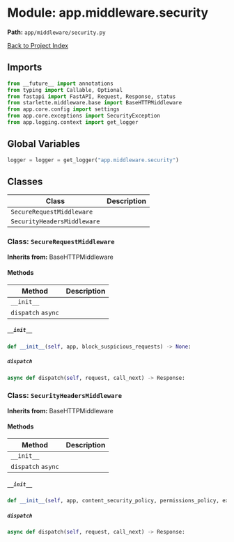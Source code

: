 # Module: app.middleware.security

**Path:** `app/middleware/security.py`

[Back to Project Index](../../../index.md)

## Imports
```python
from __future__ import annotations
from typing import Callable, Optional
from fastapi import FastAPI, Request, Response, status
from starlette.middleware.base import BaseHTTPMiddleware
from app.core.config import settings
from app.core.exceptions import SecurityException
from app.logging.context import get_logger
```

## Global Variables
```python
logger = logger = get_logger("app.middleware.security")
```

## Classes

| Class | Description |
| --- | --- |
| `SecureRequestMiddleware` |  |
| `SecurityHeadersMiddleware` |  |

### Class: `SecureRequestMiddleware`
**Inherits from:** BaseHTTPMiddleware

#### Methods

| Method | Description |
| --- | --- |
| `__init__` |  |
| `dispatch` `async` |  |

##### `__init__`
```python
def __init__(self, app, block_suspicious_requests) -> None:
```

##### `dispatch`
```python
async def dispatch(self, request, call_next) -> Response:
```

### Class: `SecurityHeadersMiddleware`
**Inherits from:** BaseHTTPMiddleware

#### Methods

| Method | Description |
| --- | --- |
| `__init__` |  |
| `dispatch` `async` |  |

##### `__init__`
```python
def __init__(self, app, content_security_policy, permissions_policy, expect_ct) -> None:
```

##### `dispatch`
```python
async def dispatch(self, request, call_next) -> Response:
```
